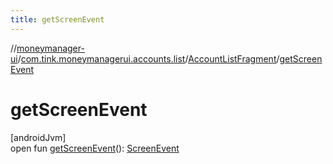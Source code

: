```yaml
---
title: getScreenEvent
---
```

//[moneymanager-ui](../../../index.html)/[com.tink.moneymanagerui.accounts.list](../index.html)/[AccountListFragment](index.html)/[getScreenEvent](get-screen-event.html)



# getScreenEvent



[androidJvm]\
open fun [getScreenEvent](get-screen-event.html)(): [ScreenEvent](../../com.tink.moneymanagerui.tracking/-screen-event/index.html)




